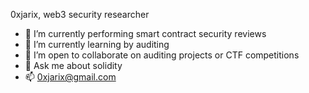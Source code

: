 0xjarix, web3 security researcher

- 🔭 I’m currently performing smart contract security reviews
- 🌱 I’m currently learning by auditing
- 👯 I’m open to collaborate on auditing projects or CTF competitions
- 💬 Ask me about solidity
- 📫 [0xjarix@gmail.com](mailto:0xjarix@gmail.com)
